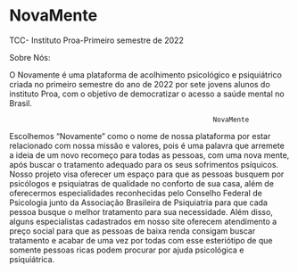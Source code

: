 # NovaMente
TCC- Instituto Proa-Primeiro semestre de 2022

Sobre Nós:

O Novamente é uma plataforma de acolhimento psicológico e psiquiátrico criada no primeiro semestre do ano de 2022 por sete jovens alunos do instituto Proa, com o objetivo de democratizar o acesso a saúde mental no Brasil.




                                                       NovaMente
Escolhemos “Novamente” como o nome de nossa plataforma por estar relacionado com nossa missão e valores, pois é uma palavra que arremete a ideia de um novo recomeço para todas as pessoas, com uma nova mente, após buscar o tratamento adequado para os seus sofrimentos psíquicos. Nosso projeto visa oferecer um espaço para que as pessoas busquem por psicólogos e psiquiatras de qualidade no conforto de sua casa, além de oferecermos especialidades reconhecidas pelo Conselho Federal de Psicologia junto da Associação Brasileira de Psiquiatria para que cada pessoa busque o melhor tratamento para sua necessidade. Além disso, alguns especialistas cadastrados em nosso site oferecem atendimento a preço social para que as pessoas de baixa renda consigam buscar tratamento e acabar de uma vez por todas com esse esteriótipo de que somente pessoas ricas podem procurar por ajuda psicológica e psiquiátrica.

